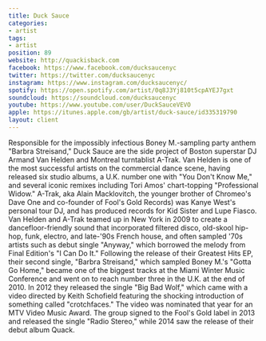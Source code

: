```yaml
---
title: Duck Sauce
categories:
- artist
tags:
- artist
position: 89
website: http://quackisback.com
facebook: https://www.facebook.com/ducksaucenyc
twitter: https://twitter.com/ducksaucenyc
instagram: https://www.instagram.com/ducksaucenyc/
spotify: https://open.spotify.com/artist/0q8J3Yj810t5cpAYEJ7gxt
soundcloud: https://soundcloud.com/ducksaucenyc
youtube: https://www.youtube.com/user/DuckSauceVEVO
apple: https://itunes.apple.com/gb/artist/duck-sauce/id335319790
layout: client
---
```


Responsible for the impossibly infectious Boney M.-sampling party anthem "Barbra Streisand," Duck Sauce are the side project of Boston superstar DJ Armand Van Helden and Montreal turntablist A-Trak. Van Helden is one of the most successful artists on the commercial dance scene, having released six studio albums, a U.K. number one with "You Don't Know Me," and several iconic remixes including Tori Amos' chart-topping "Professional Widow." A-Trak, aka Alain Macklovitch, the younger brother of Chromeo's Dave One and co-founder of Fool's Gold Records) was Kanye West's personal tour DJ, and has produced records for Kid Sister and Lupe Fiasco. Van Helden and A-Trak teamed up in New York in 2009 to create a dancefloor-friendly sound that incorporated filtered disco, old-skool hip-hop, funk, electro, and late-'90s French house, and often sampled '70s artists such as debut single "Anyway," which borrowed the melody from Final Edition's "I Can Do It." Following the release of their Greatest Hits EP, their second single, "Barbra Streisand," which sampled Boney M.'s "Gotta Go Home," became one of the biggest tracks at the Miami Winter Music Conference and went on to reach number three in the U.K. at the end of 2010. In 2012 they released the single "Big Bad Wolf," which came with a video directed by Keith Schofield featuring the shocking introduction of something called "crotchfaces." The video was nominated that year for an MTV Video Music Award. The group signed to the Fool's Gold label in 2013 and released the single "Radio Stereo," while 2014 saw the release of their debut album Quack.
